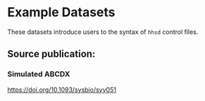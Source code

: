 # Example Datasets 
These datasets introduce users to the syntax of `hhsd` control files. 
## Source publication:
### Simulated ABCDX
https://doi.org/10.1093/sysbio/syy051
